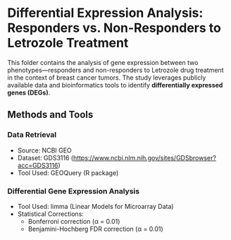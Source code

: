 # Differential Expression Analysis: Responders vs. Non-Responders to Letrozole Treatment 
This folder contains the analysis of gene expression between two phenotypes—responders and non-responders to Letrozole drug treatment in the context of breast cancer tumors. 
The study leverages publicly available data and bioinformatics tools to identify **differentially expressed genes (DEGs)**.

## Methods and Tools
### Data Retrieval
- Source: NCBI GEO
- Dataset: GDS3116 (https://www.ncbi.nlm.nih.gov/sites/GDSbrowser?acc=GDS3116)
- Tool Used: GEOQuery (R package)
       
### Differential Gene Expression Analysis
- Tool Used: limma (Linear Models for Microarray Data)
- Statistical Corrections:
  - Bonferroni correction (α = 0.01)
  - Benjamini-Hochberg FDR correction (α = 0.01)
